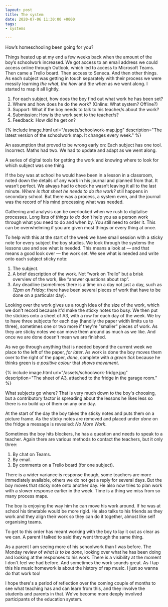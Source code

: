 ```yaml
---
layout: post
title: The system
date: 2020-07-06 11:30:00 +0000
tags:
- systems

---
```

How’s homeschooling been going for you?

Things heated up at my end a few weeks back when the amount of the boy’s schoolwork increased. We got access to an email address we could access online through Outlook, which led to access to Microsoft Teams. Then came a Trello board. Then access to Seneca. And then other things. As each subject was getting in touch separately with their process we were messily learning _the what_, _the how_ and _the when_ as we went along. I started to map it all lightly.

1. For each subject, how does the boy find out what work he has been set?
2. Where and how does he do the work? (Online: What system? Offline?)
3. Support: What if the boy needs to talk to his teacher/s about the work?
4. Submission: How is the work sent to the teacher/s?
5. Feedback: How did he get on?

{% include image.html url="/assets/schoolwork-map.jpg" description="The latest version of the schoolwork map. It changes every week." %}

An assumption that proved to be wrong early on: Each subject has one tool. Incorrect. Maths had two. We had to update and adapt as we went along.

A series of digital tools for getting the work and knowing where to look for which subject was one thing.

If the boy was at school he would have been in a lesson in a classroom, noted down the details of any work in his journal and planned from that. It wasn’t perfect. We always had to check he wasn’t leaving it all to the last minute. _Where is that sheet he needs to do the work?_ still happens in secondary school. But there was a process, a system even, and the journal was the record of his mind processing what was needed.

Gathering and analysis can be overlooked when we rush to digitalise processes. Long lists of _things to do_ don't help you as a person work through what you need to do and when by. You still need to order it. This can be overwhelming if you are given most things or every thing at once.

To help with this at the start of the week we have small session with a sticky note for every subject the boy studies. We look through the systems the lessons use and see what is needed. This means a look at — and that means a good look over — the work set. We see what is needed and write onto each subject sticky note:

1. The subject.
2. A brief description of the work. Not “work on Trello” but a brisk overview of the work, like “answer questions about rap”.
3. Any deadline (sometimes there is a time on a day not just a day, such as _12pm on Friday_; there have been several pieces of work that have to be done on a particular day).

Looking over the work gives us a rough idea of the size of the work, which we don't record because it'd make the sticky notes too busy. We then put the stickies onto a sheet of A3, with a row for each day of the week. We try to have three subjects for each day (handily the paper width limits us to three), sometimes one or two more if they're "smaller" pieces of work. As they are sticky notes we can move them around as much as we like. And once we are done doesn't mean we are finished.

As we go through anything that is needed beyond the current week we place to the left of the paper, _for later_. As work is done the boy moves them over to the right of the paper, _done_, complete with _a green tick_ because he thinks green is _a positive colour_ that _shows movement_.

{% include image.html url="/assets/schoolwork-fridge.jpg" description="The sheet of A3, attached to the fridge in the garage room." %}

What subjects go where? That is very much down to the boy's choosing, but a contributory factor is spreading about the lessons he likes less so there is no build up of them on any one day.

At the start of the day the boy takes the sticky notes and puts them on a picture frame. As the sticky notes are removed and placed under _done_ on the fridge a message is revealed: _No More Work_.

Sometimes the boy hits blockers, he has a question and needs to speak to a teacher. Again there are various methods to contact the teachers, but it only three:

1. By chat on Teams.
2. By email.
3. By comments on a Trello board (for one subject).

There is a wider variance is response though, some teachers are more immediately available, others we do not get a reply for several days. But the boy moves that sticky note onto another day. He also now tries to plan work with a slower response earlier in the week. Time is a thing we miss from so many process maps.

The boy is enjoying the way him he can move his work around. If he was at school his timetable would be more rigid. He also talks to his friends as they work and they align their work so they can do it together, almost like self organising teams.

To get to this order has meant working with the boy to lay it out as clear as we can. A parent I talked to said they went through the same thing.

As a parent I am seeing more of his schoolwork than I was before. The Monday review of _what is to be done_, looking over what he has been doing and looking at the responses to his work. There is a visibility at the moment I don't feel we had before. And sometimes the work sounds great. As I tap this his music homework is about the history of rap music. I just so wanna do that work too!

I hope there's a period of reflection over the coming couple of months to see what teaching has and can learn from this, and they involve the students and parents in that. We've become more deeply involved participants of the education system.
